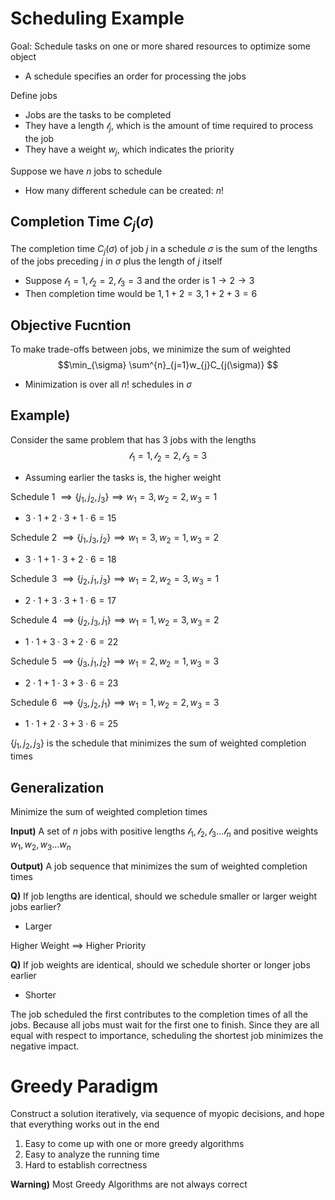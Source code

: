 # Scheduling Example
Goal: Schedule tasks on one or more shared resources to optimize some object
- A schedule specifies an order for processing the jobs

Define jobs
- Jobs are the tasks to be completed
- They have a length $\mathscr{l}_{j}$, which is the amount of time required to process the job
- They have a weight $w_{j}$, which indicates the priority

Suppose we have $n$ jobs to schedule
- How many different schedule can be created: $n!$

## Completion Time $C_{j}(\sigma)$
The completion time $C_{j}(\sigma)$ of job $j$ in a schedule $\sigma$ is the sum of the lengths of the jobs preceding $j$ in $\sigma$ plus the length of $j$ itself
- Suppose $\mathscr{l}_{1}=1, \mathscr{l}_{2}=2, \mathscr{l}_{3}=3$ and the order is $1\to 2\to 3$
- Then completion time would be $1,1+2=3,1+2+3=6$

## Objective Fucntion
To make trade-offs between jobs, we minimize the sum of weighted
$$\min_{\sigma} \sum^{n}_{j=1}w_{j}C_{j(\sigma)} $$
- Minimization is over all $n!$ schedules in $\sigma$

## Example)
Consider the same problem that has 3 jobs with the lengths $$\mathscr{l}_{1}=1, \mathscr{l}_{2}=2, \mathscr{l}_{3}=3$$
- Assuming earlier the tasks is, the higher weight

Schedule 1 $\implies \{j_{1}, j_{2}, j_{3}\} \implies w_{1}=3, w_{2}=2, w_{3}=1$
- $3\cdot 1+2\cdot 3+1\cdot 6=15$

Schedule 2 $\implies \{j_{1}, j_{3}, j_{2}\} \implies w_{1}=3, w_{2}=1, w_{3}=2$
- $3\cdot 1+1\cdot 3+2\cdot 6 =18$

Schedule 3 $\implies \{j_{2}, j_{1}, j_{3}\} \implies w_{1}=2, w_{2}=3, w_{3}=1$
- $2\cdot 1+3\cdot 3+1\cdot 6=17$

Schedule 4 $\implies \{j_{2}, j_{3}, j_{1}\} \implies w_{1}=1, w_{2}=3, w_{3}=2$
- $1\cdot 1+3\cdot 3+2\cdot 6=22$

Schedule 5 $\implies \{j_{3}, j_{1}, j_{2}\} \implies w_{1}=2, w_{2}=1, w_{3}=3$
- $2\cdot 1+1\cdot 3+3\cdot 6=23$

Schedule 6 $\implies \{j_{3}, j_{2}, j_{1}\} \implies w_{1}=1, w_{2}=2, w_{3}=3$
- $1\cdot 1+2\cdot 3+3\cdot 6=25$

$\{j_{1}, j_{2}, j_{3}\}$ is the schedule that minimizes the sum of weighted completion times

## Generalization
Minimize the sum of weighted completion times

**Input)** A set of $n$ jobs with positive lengths $\mathscr{l}_{1}, \mathscr{l}_{2}, \mathscr{l}_{3}\dots\mathscr{l}_{n}$ and positive weights $w_{1}, w_{2}, w_{3}\dots w_{n}$

**Output)** A job sequence that minimizes the sum of weighted completion times

**Q)** If job lengths are identical, should we schedule smaller or larger weight jobs earlier?
- Larger

Higher Weight $\implies$ Higher Priority

**Q)** If job weights are identical, should we schedule shorter or longer jobs earlier
- Shorter

The job scheduled the first contributes to the completion times of all the jobs. Because all jobs must wait for the first one to finish. Since they are all equal with respect to importance, scheduling the shortest job minimizes the negative impact.

# Greedy Paradigm
Construct a solution iteratively, via sequence of myopic decisions, and hope that everything works out in the end

1. Easy to come up with one or more greedy algorithms
2. Easy to analyze the running time
3. Hard to establish correctness

**Warning)** Most Greedy Algorithms are not always correct